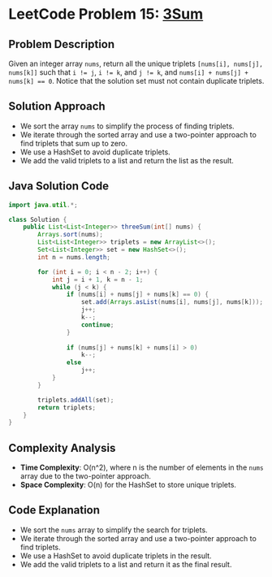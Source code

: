 # LeetCode Problem 15: [3Sum](https://leetcode.com/problems/3sum/)

## Problem Description
Given an integer array `nums`, return all the unique triplets `[nums[i], nums[j], nums[k]]` such that `i != j`, `i != k`, and `j != k`, and `nums[i] + nums[j] + nums[k] == 0`. Notice that the solution set must not contain duplicate triplets.


## Solution Approach
- We sort the array `nums` to simplify the process of finding triplets.
- We iterate through the sorted array and use a two-pointer approach to find triplets that sum up to zero.
- We use a HashSet to avoid duplicate triplets.
- We add the valid triplets to a list and return the list as the result.

## Java Solution Code

```java
import java.util.*;

class Solution {
    public List<List<Integer>> threeSum(int[] nums) {
        Arrays.sort(nums);
        List<List<Integer>> triplets = new ArrayList<>();
        Set<List<Integer>> set = new HashSet<>();
        int n = nums.length;

        for (int i = 0; i < n - 2; i++) {
            int j = i + 1, k = n - 1;
            while (j < k) {
                if (nums[i] + nums[j] + nums[k] == 0) {
                    set.add(Arrays.asList(nums[i], nums[j], nums[k]));
                    j++;
                    k--;
                    continue;
                }
                
                if (nums[j] + nums[k] + nums[i] > 0)
                    k--;
                else
                    j++;
            }
        }

        triplets.addAll(set);
        return triplets;
    }
}
```

## Complexity Analysis
- **Time Complexity**: O(n^2), where n is the number of elements in the `nums` array due to the two-pointer approach.
- **Space Complexity**: O(n) for the HashSet to store unique triplets.

## Code Explanation
- We sort the `nums` array to simplify the search for triplets.
- We iterate through the sorted array and use a two-pointer approach to find triplets.
- We use a HashSet to avoid duplicate triplets in the result.
- We add the valid triplets to a list and return it as the final result.
